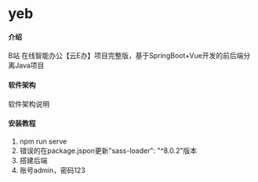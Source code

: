 # yeb

#### 介绍
B站 在线智能办公【云E办】项目完整版，基于SpringBoot+Vue开发的前后端分离Java项目

#### 软件架构
软件架构说明


#### 安装教程

1.  npm run serve
2.  错误的在package.jspon更新"sass-loader": "^8.0.2"版本
3.  搭建后端
4.  账号admin，密码123

